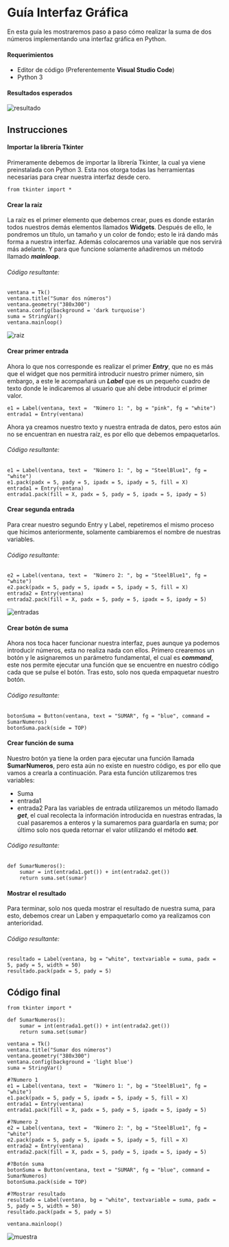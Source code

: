 # Guía Interfaz Gráfica
En esta guía les mostraremos paso a paso cómo realizar la suma de dos números implementando una interfaz gráfica en Python.

#### Requerimientos
- Editor de código (Preferentemente **Visual Studio Code**)
- Python 3

#### Resultados esperados
<img src="img/resultado.png" alt="resultado"/>

## Instrucciones
#### Importar la librería Tkinter
Primeramente debemos de importar la librería Tkinter, la cual ya viene preinstalada con Python 3. Esta nos otorga todas las herramientas necesarias para crear nuestra interfaz desde cero.

`from tkinter import *`

#### Crear la raíz
La raíz es el primer elemento que debemos crear, pues es donde estarán todos nuestros demás elementos llamados **Widgets**.
Después de ello, le pondremos un título, un tamaño y un color de fondo; esto le irá dando más forma a nuestra interfaz. Además colocaremos una variable que nos servirá más adelante.
Y para que funcione solamente añadiremos un método llamado ***mainloop***.

###### Código resultante:
```
ventana = Tk()
ventana.title("Sumar dos números")
ventana.geometry("380x300")
ventana.config(background = 'dark turquoise')
suma = StringVar()
ventana.mainloop()
```
<img src="img/proceso1.png" alt="raiz"/>

#### Crear primer entrada
Ahora lo que nos corresponde es realizar el primer ***Entry***, que no es más que el widget que nos permitirá introducir nuestro primer número, sin embargo, a este le acompañará un ***Label*** que es un pequeño cuadro de texto donde le indicaremos al usuario que ahí debe introducir el primer valor.

```
e1 = Label(ventana, text =  "Número 1: ", bg = "pink", fg = "white")
entrada1 = Entry(ventana)
```
Ahora ya creamos nuestro texto y nuestra entrada de datos, pero estos aún no se encuentran en nuestra raíz, es por ello que debemos empaquetarlos.

###### Código resultante:
```
e1 = Label(ventana, text =  "Número 1: ", bg = "SteelBlue1", fg = "white")
e1.pack(padx = 5, pady = 5, ipadx = 5, ipady = 5, fill = X)
entrada1 = Entry(ventana)
entrada1.pack(fill = X, padx = 5, pady = 5, ipadx = 5, ipady = 5)
```

#### Crear segunda entrada
Para crear nuestro segundo Entry y Label, repetiremos el mismo proceso que hicimos anteriormente, solamente cambiaremos el nombre de nuestras variables.

###### Código resultante:
```
e2 = Label(ventana, text =  "Número 2: ", bg = "SteelBlue1", fg = "white")
e2.pack(padx = 5, pady = 5, ipadx = 5, ipady = 5, fill = X)
entrada2 = Entry(ventana)
entrada2.pack(fill = X, padx = 5, pady = 5, ipadx = 5, ipady = 5)
```
<img src="img/proceso2.png" alt="entradas"/>

#### Crear botón de suma
Ahora nos toca hacer funcionar nuestra interfaz, pues aunque ya podemos introducir números, esta no realiza nada con ellos.
Primero crearemos un botón y le asignaremos un parámetro fundamental, el cual es ***command***, este nos permite ejecutar una función que se encuentre en nuestro código cada que se pulse el botón. Tras esto, solo nos queda empaquetar nuestro botón.

###### Código resultante:
```
botonSuma = Button(ventana, text = "SUMAR", fg = "blue", command = SumarNumeros)
botonSuma.pack(side = TOP)
```
#### Crear función de suma
Nuestro botón ya tiene la orden para ejecutar una función llamada **SumarNumeros**, pero esta aún no existe en nuestro código, es por ello que vamos a crearla a continuación.
Para esta función utilizaremos tres variables:
- Suma
- entrada1
- entrada2
Para las variables de entrada utilizaremos un método llamado ***get***, el cual recolecta la información introducida en nuestras entradas, la cual pasaremos a enteros y la sumaremos para guardarla en suma; por último solo nos queda retornar el valor utilizando el método ***set***.

###### Código resultante:
```
def SumarNumeros():
    sumar = int(entrada1.get()) + int(entrada2.get())
    return suma.set(sumar)
```

#### Mostrar el resultado
Para terminar, solo nos queda mostrar el resultado de nuestra suma, para esto, debemos crear un Laben y empaquetarlo como ya realizamos con anterioridad.

###### Código resultante:
```
resultado = Label(ventana, bg = "white", textvariable = suma, padx = 5, pady = 5, width = 50)
resultado.pack(padx = 5, pady = 5)
```
## Código final
```
from tkinter import *

def SumarNumeros():
    sumar = int(entrada1.get()) + int(entrada2.get())
    return suma.set(sumar)

ventana = Tk()
ventana.title("Sumar dos números")
ventana.geometry("380x300")
ventana.config(background = 'light blue')
suma = StringVar()

#?Numero 1
e1 = Label(ventana, text =  "Número 1: ", bg = "SteelBlue1", fg = "white")
e1.pack(padx = 5, pady = 5, ipadx = 5, ipady = 5, fill = X)
entrada1 = Entry(ventana)
entrada1.pack(fill = X, padx = 5, pady = 5, ipadx = 5, ipady = 5)

#?Numero 2
e2 = Label(ventana, text =  "Número 2: ", bg = "SteelBlue1", fg = "white")
e2.pack(padx = 5, pady = 5, ipadx = 5, ipady = 5, fill = X)
entrada2 = Entry(ventana)
entrada2.pack(fill = X, padx = 5, pady = 5, ipadx = 5, ipady = 5)

#?Botón suma
botonSuma = Button(ventana, text = "SUMAR", fg = "blue", command = SumarNumeros)
botonSuma.pack(side = TOP)

#?Mostrar resultado
resultado = Label(ventana, bg = "white", textvariable = suma, padx = 5, pady = 5, width = 50)
resultado.pack(padx = 5, pady = 5)

ventana.mainloop()
```
<img src="img/muestra.png" alt="muestra"/>